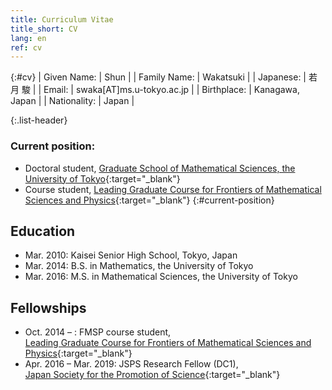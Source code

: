 ```yaml
---
title: Curriculum Vitae
title_short: CV
lang: en
ref: cv
---
```


{:#cv}
| Given Name:  | Shun                      |
| Family Name: | Wakatsuki                 |
| Japanese:    | 若月 駿                   |
| Email:       | swaka[AT]ms.u-tokyo.ac.jp |
| Birthplace:  | Kanagawa, Japan           |
| Nationality: | Japan                     |

{:.list-header}
### Current position:
- Doctoral student,
  [Graduate School of Mathematical Sciences, the University of Tokyo](http://www.ms.u-tokyo.ac.jp/index.html){:target="_blank"}
- Course student,
  [Leading Graduate Course for Frontiers of Mathematical Sciences and Physics](http://fmsp.ms.u-tokyo.ac.jp/index_e.html){:target="_blank"}
{:#current-position}

## Education
- Mar. 2010: Kaisei Senior High School, Tokyo, Japan
- Mar. 2014: B.S. in Mathematics, the University of Tokyo
- Mar. 2016: M.S. in Mathematical Sciences, the University of Tokyo

## Fellowships
-  Oct. 2014 – : FMSP course student,<br>
   [Leading Graduate Course for Frontiers of Mathematical Sciences and Physics](http://fmsp.ms.u-tokyo.ac.jp/index_e.html){:target="_blank"}
-  Apr. 2016 – Mar. 2019: JSPS Research Fellow (DC1),<br>
   [Japan Society for the Promotion of Science](https://www.jsps.go.jp/english/index.html){:target="_blank"}
